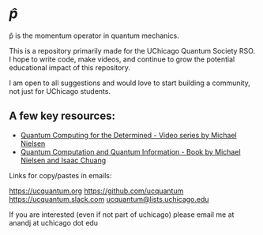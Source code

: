 # *p&#770;*
p&#770; is the momentum operator in quantum mechanics.

This is a repository primarily made for the UChicago Quantum Society RSO. 
I hope to write code, make videos, and continue to grow the potential educational impact of this repository. 

I am open to all suggestions and would love to start building a community, not just for UChicago students. 

## A few key resources:
  - [Quantum Computing for the Determined - Video series by Michael Nielsen](https://www.youtube.com/playlist?list=PL1826E60FD05B44E4)
  - [Quantum Computation and Quantum Information - Book by Michael Nielsen and Isaac Chuang](http://mmrc.amss.cas.cn/tlb/201702/W020170224608149940643.pdf)

Links for copy/pastes in emails:

https://ucquantum.org
https://github.com/ucquantum
https://ucquantum.slack.com
ucquantum@lists.uchicago.edu

If you are interested (even if not part of uchicago) please email me at anandj at uchicago dot edu

